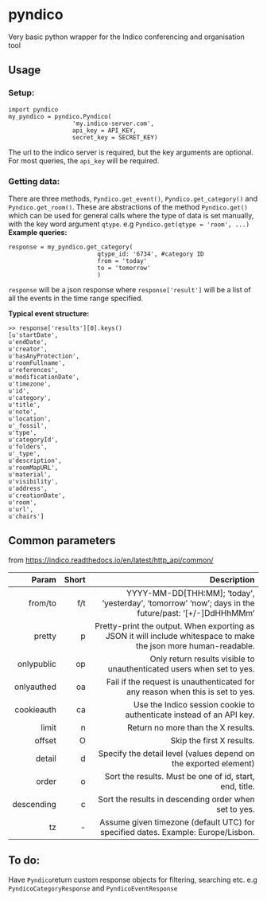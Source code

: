 # pyndico
Very basic python wrapper for the Indico conferencing and organisation tool

## Usage

### Setup:
```
import pyndico
my_pyndico = pyndico.Pyndico(
                  'my.indico-server.com', 
                  api_key = API_KEY, 
                  secret_key = SECRET_KEY)
 ```
 The url to the indico server is required, but the key arguments are optional. For most queries, the `api_key` will be required.
 
 ### Getting data:
 
 There are three methods, `Pyndico.get_event()`, `Pyndico.get_category()` and `Pyndico.get_room()`. These are abstractions of the method `Pyndico.get()` which can be used for general calls where the type of data is set manually, with the key word argument `qtype`. e.g `Pyndico.get(qtype = 'room', ...)`
 **Example queries:**
 ```
 response = my_pyndico.get_category(
                          qtype_id: '6734', #category ID
                          from = 'today'
                          to = 'tomorrow'
                          )
 ```
 `response` will be a json response where `response['result']` will be a list of all the events in the time range specified.
 
 **Typical event structure:**
 ```
 >> response['results'][0].keys()
 [u'startDate',
 u'endDate',
 u'creator',
 u'hasAnyProtection',
 u'roomFullname',
 u'references',
 u'modificationDate',
 u'timezone',
 u'id',
 u'category',
 u'title',
 u'note',
 u'location',
 u'_fossil',
 u'type',
 u'categoryId',
 u'folders',
 u'_type',
 u'description',
 u'roomMapURL',
 u'material',
 u'visibility',
 u'address',
 u'creationDate',
 u'room',
 u'url',
 u'chairs']
```
## Common parameters
from https://indico.readthedocs.io/en/latest/http_api/common/

|**Param**|**Short**|**Description**|
|------------:|-----------:|------------------------------------------------------------------------------------------------------------------------------------------------------:|
| from/to    | f/t       | YYYY-MM-DD[THH:MM]; ‘today’, ‘yesterday’, ‘tomorrow’ ‘now’; days in the future/past: ‘[+/-]DdHHhMMm’  |
| pretty     | p         | Pretty-print the output. When exporting as JSON it will include whitespace to make the json more human-readable.                                     |
| onlypublic | op        | Only return results visible to unauthenticated users when set to yes.                                                                                |
| onlyauthed | oa        | Fail if the request is unauthenticated for any reason when this is set to yes.                                                                       |
| cookieauth | ca        | Use the Indico session cookie to authenticate instead of an API key.                                                                                 |
| limit      | n         | Return no more than the X results.                                                                                                                   |
| offset     | O         | Skip the first X results.                                                                                                                            |
| detail     | d         | Specify the detail level (values depend on the exported element)                                                                                     |
| order      | o         | Sort the results. Must be one of id, start, end, title.                                                                                              |
| descending | c         | Sort the results in descending order when set to yes.                                                                                                |
| tz         | -         | Assume given timezone (default UTC) for specified dates. Example: Europe/Lisbon.  
 
## To do:
Have `Pyndico`return custom response objects for filtering, searching etc. e.g `PyndicoCategoryResponse` and `PyndicoEventResponse`
